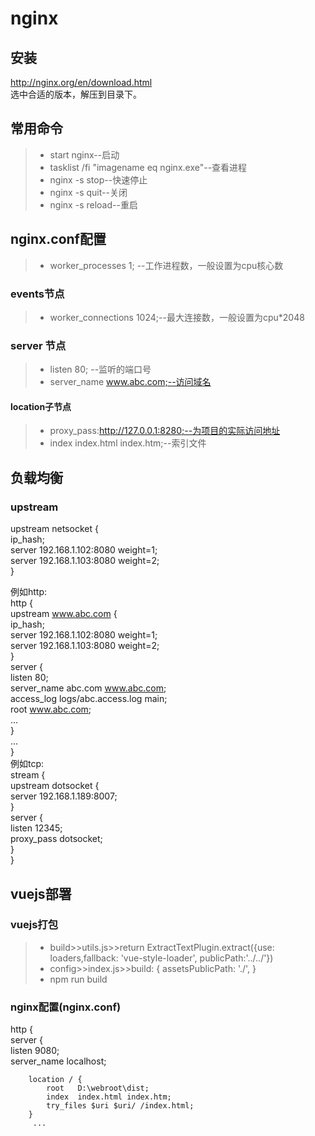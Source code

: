 # nginx

## 安装
http://nginx.org/en/download.html  
选中合适的版本，解压到目录下。    

## 常用命令
> * start nginx--启动  
> * tasklist /fi "imagename eq nginx.exe"--查看进程  
> * nginx -s stop--快速停止
> * nginx -s quit--关闭 
> * nginx -s reload--重启

## nginx.conf配置
> * worker_processes  1; --工作进程数，一般设置为cpu核心数  

### events节点
> * worker_connections  1024;--最大连接数，一般设置为cpu*2048  

### server 节点
> *  listen 80; --监听的端口号
> * server_name www.abc.com;--访问域名  

#### location子节点 
> * proxy_pass:http://127.0.0.1:8280;--为项目的实际访问地址  
> * index index.html index.htm;--索引文件  

## 负载均衡

### upstream
upstream netsocket {  
	ip_hash;  
    server 192.168.1.102:8080 weight=1;  
    server 192.168.1.103:8080 weight=2;  
}  

例如http:  
http {  
	upstream www.abc.com {  
		ip_hash;  
		server 192.168.1.102:8080 weight=1;  
		server 192.168.1.103:8080 weight=2;  
	}   
	server {  
        listen 80;  
        server_name abc.com www.abc.com;  
        access_log   logs/abc.access.log  main;  
        root         www.abc.com;  
		...  
	}  
	...  
}  
例如tcp:  
stream {  
    upstream dotsocket {  
        server 192.168.1.189:8007;  
    }  
    server {  
        listen 12345;  
        proxy_pass dotsocket;  
    }  
}  

## vuejs部署

### vuejs打包
> * build>>utils.js>>return ExtractTextPlugin.extract({use: loaders,fallback: 'vue-style-loader', publicPath:'../../'})
> * config>>index.js>>build: { assetsPublicPath: './', }
> * npm run build

### nginx配置(nginx.conf)
http {  
    server {  
        listen       9080;  
        server_name  localhost;  
  
        location / {  
            root   D:\webroot\dist;  
            index  index.html index.htm;  
			try_files $uri $uri/ /index.html;  
        }  
         ...  
		 


